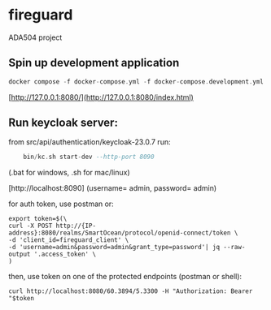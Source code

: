 # fireguard
 ADA504 project


## Spin up development application
```haskell
docker compose -f docker-compose.yml -f docker-compose.development.yml up
```

[http://127.0.0.1:8080/](http://127.0.0.1:8080/index.html)

## Run keycloak server:

from src/api/authentication/keycloak-23.0.7 run:

```haskell
    bin/kc.sh start-dev --http-port 8090
```

(.bat for windows, .sh for mac/linux)

[http://localhost:8090] (username= admin, password= admin)

for auth token, use postman or:

```shell
export token=$(\
curl -X POST http://{IP-address}:8080/realms/SmartOcean/protocol/openid-connect/token \
-d 'client_id=fireguard_client' \
-d 'username=admin&password=admin&grant_type=password'| jq --raw-output '.access_token' \
)
```

then, use token on one of the protected endpoints (postman or shell):
```shell
curl http://localhost:8080/60.3894/5.3300 -H "Authorization: Bearer "$token
```